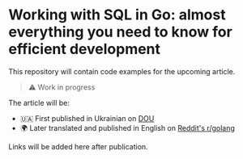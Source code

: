 # Working with SQL in Go: almost everything you need to know for efficient development

This repository will contain code examples for the upcoming article.

> ⚠️ Work in progress

The article will be:
- 🇺🇦 First published in Ukrainian on [DOU](https://dou.ua/lenta/tags/Go/)
- 🌍 Later translated and published in English on [Reddit's r/golang](https://www.reddit.com/r/golang/)

Links will be added here after publication.
